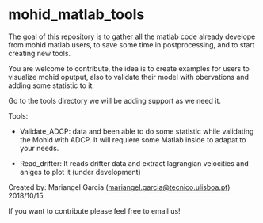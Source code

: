 # mohid_matlab_tools

The goal of this repository is to gather all the matlab code already develope from mohid matlab users, to save some time in postprocessing, and to start creating new tools.

You are welcome to contribute, the idea is to create examples for users to visualize mohid oputput, also to validate their model with obervations and adding some statistic to it. 

Go to the tools directory we will be adding support as we need it.

Tools:

  - Validate_ADCP: data and been able to do some statistic while validating the Mohid with ADCP. It will requiere some Matlab inside to adapat to your needs. 


- Read_drifter: It reads drifter data and extract lagrangian velocities and anlges to plot it (under development)

 
Created by: Mariangel Garcia (mariangel.garcia@tecnico.ulisboa.pt)
2018/10/15

If you want to contribute please feel free to email us!
